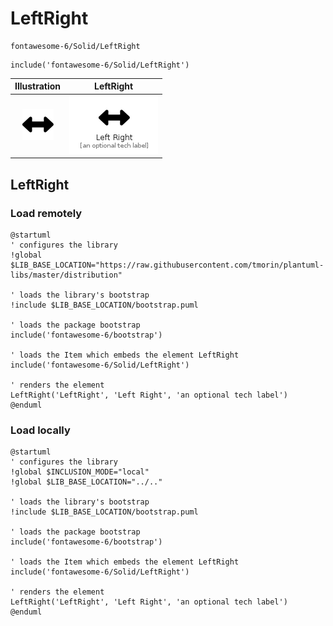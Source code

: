 # LeftRight


```text
fontawesome-6/Solid/LeftRight
```

```text
include('fontawesome-6/Solid/LeftRight')
```



| Illustration | LeftRight |
| :---: | :---: |
| ![illustration for Illustration](../../fontawesome-6/Solid/LeftRight.png) | ![illustration for LeftRight](../../fontawesome-6/Solid/LeftRight.Local.png) |




## LeftRight

### Load remotely
```plantuml
@startuml
' configures the library
!global $LIB_BASE_LOCATION="https://raw.githubusercontent.com/tmorin/plantuml-libs/master/distribution"

' loads the library's bootstrap
!include $LIB_BASE_LOCATION/bootstrap.puml

' loads the package bootstrap
include('fontawesome-6/bootstrap')

' loads the Item which embeds the element LeftRight
include('fontawesome-6/Solid/LeftRight')

' renders the element
LeftRight('LeftRight', 'Left Right', 'an optional tech label')
@enduml
```

### Load locally
```plantuml
@startuml
' configures the library
!global $INCLUSION_MODE="local"
!global $LIB_BASE_LOCATION="../.."

' loads the library's bootstrap
!include $LIB_BASE_LOCATION/bootstrap.puml

' loads the package bootstrap
include('fontawesome-6/bootstrap')

' loads the Item which embeds the element LeftRight
include('fontawesome-6/Solid/LeftRight')

' renders the element
LeftRight('LeftRight', 'Left Right', 'an optional tech label')
@enduml
```

